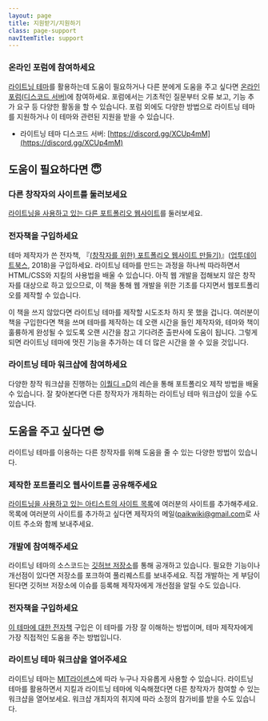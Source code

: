 ```yaml
---
layout: page
title: 지원받기/지원하기
class: page-support
navItemTitle: support
---
```


### 온라인 포럼에 참여하세요

[라이트닝 테마](https://github.com/jekyll-theme-lightning/lightning)를 활용하는데 도움이 필요하거나 다른 분에게 도움을 주고 싶다면 [온라인 포럼(디스코드 서버)](https://discord.gg/XCUp4mM)에 참여하세요. 포럼에서는 기초적인 질문부터 오류 보고, 기능 추가 요구 등 다양한 활동을 할 수 있습니다. 포럼 외에도 다양한 방법으로 라이트닝 테마를 지원하거나 이 테마와 관련된 지원을 받을 수 있습니다.

- 라이트닝 테마 디스코드 서버: [https://discord.gg/XCUp4mM](https://discord.gg/XCUp4mM)

## 도움이 필요하다면 :innocent:

### 다른 창작자의 사이트를 둘러보세요

[라이트닝을 사용하고 있는 다른 포트폴리오 웹사이트](/companions)를 둘러보세요.

### 전자책을 구입하세요

테마 제작자가 쓴 전자책, 『[(창작자를 위한) 포트폴리오 웹사이트 만들기)](https://uptodatebookspub.com/)』([업투데이트북스](https://uptodatebookspub.com/), 2018)을 구입하세요. 라이트닝 테마를 만드는 과정을 하나씩 따라하면서 HTML/CSS와 지킬의 사용법을 배울 수 있습니다. 아직 웹 개발을 접해보지 않은 창작자를 대상으로 하고 있으므로, 이 책을 통해 웹 개발을 위한 기초를 다지면서 웹포트폴리오를 제작할 수 있습니다.

이 책을 쓰지 않았다면 라이트닝 테마를 제작할 시도조차 하지 못 했을 겁니다. 여러분이 책을 구입한다면 책을 쓰며 테마를 제작하는 데 오랜 시간을 들인 제작자와, 테마와 책이 훌륭하게 완성될 수 있도록 오랜 시간을 참고 기다려준 출판사에 도움이 됩니다. 그렇게 되면 라이트닝 테마에 멋진 기능을 추가하는 데 더 많은 시간을 쓸 수 있을 것입니다.

### 라이트닝 테마 워크샵에 참여하세요

다양한 창작 워크샵을 진행하는 [이퀄디 =D](https://equald.github.io)의 레슨을 통해 포트폴리오 제작 방법을 배울 수 있습니다. 잘 찾아본다면 다른 창작자가 개최하는 라이트닝 테마 워크샵이 있을 수도 있습니다.

## 도움을 주고 싶다면 :sunglasses:

라이트닝 테마를 이용하는 다른 창작자를 위해 도움을 줄 수 있는 다양한 방법이 있습니다.

### 제작한 포트폴리오 웹사이트를 공유해주세요

[라이트닝을 사용하고 있는 아티스트의 사이트 목록](/companions)에 여러분의 사이트를 추가해주세요. 목록에 여러분의 사이트를 추가하고 싶다면 제작자의 메일([paikwiki@gmail.com](mailto:paikwiki@gmail.com)로 사이트 주소와 함께 보내주세요.

### 개발에 참여해주세요

라이트닝 테마의 소스코드는 [깃허브 저장소](https://github.com/jekyll-theme-lightning/lightning)를 통해 공개하고 있습니다. 필요한 기능이나 개선점이 있다면 저장소를 포크하여 풀리퀘스트를 보내주세요. 직접 개발하는 게 부담이 된다면 깃허브 저장소에 이슈를 등록해 제작자에게 개선점을 알릴 수도 있습니다.

### 전자책을 구입하세요

[이 테마에 대한 전자책](https://uptodatebookspub.com/) 구입은 이 테마를 가장 잘 이해하는 방법이며, 테마 제작자에게 가장 직접적인 도움을 주는 방법입니다.

### 라이트닝 테마 워크샵을 열어주세요

라이트닝 테마는 [MIT라이센스](https://www.olis.or.kr/license/Detailselect.do?lId=1006&mapCode=010006)에 따라 누구나 자유롭게 사용할 수 있습니다. 라이트닝 테마를 활용하면서 지킬과 라이트닝 테마에 익숙해졌다면 다른 창작자가 참여할 수 있는 워크샵을 열어보세요. 워크샵 개최자의 취지에 따라 소정의 참가비를 받을 수도 있습니다.
